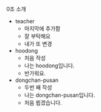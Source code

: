 0조 소개  
- teacher
  - 마지막에 추가함
  - 잘 부탁해요
  - 내가 또 변경
- hoodong
  - 처음 작성
  - 나는 hoodong입니다.
  - 반가워요.
- dongchan-pusan  
  - 두번 째 작성  
  - 나는 dongchan-pusan입니다.
  - 처음 뵙겠습니다.  
